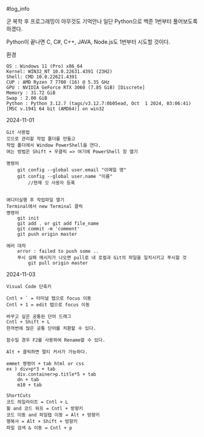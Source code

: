 #log_info

군 복학 후 프로그래밍이 아무것도 기억안나
일단 Python으로 백준 1번부터 풀어보도록 하겠다.

Python이 끝나면
C, C#, C++, JAVA, Node.js도 1번부터 시도할 것이다.

환경

    OS : Windows 11 (Pro) x86_64
    Kernel: WIN32_NT 10.0.22631.4391 (23H2)
    Shell: CMD 10.0.22621.4391
    CUP : AMD Ryzen 7 7700 (16) @ 5.35 GHz
    GPU : NVIDIA GeForce RTX 3060 (7.85 GiB) [Discrete]
    Memory : 31.72 GiB
    Swap : 2.00 GiB
    Python : Python 3.12.7 (tags/v3.12.7:0b05ead, Oct  1 2024, 03:06:41) [MSC v.1941 64 bit (AMD64)] on win32

2024-11-01

    Git 사용법
    깃으로 관리할 작업 폴더를 만들고
    작업 폴더에서 Window PowerShell을 연다.
    여는 방법은 Shift + 우클릭 => 여기에 PowerShell 창 열기
    
    명령어
        git config --global user.email "이메일 명"
        git config --global user.name "이름"
            //현재 깃 사용자 등록

        
    애디터실행 후 작업파일 열기
    Terminal에서 new Terminal 클릭
    명령어
        git init
        git add . or git add file_name
        git commit -m 'comment'
        git push origin master

    에러 대처
        error : failed to push some ..
        푸시 실패 메시지가 나오면 pull로 내 로컬과 Git의 파일을 일치시키고 푸시할 것
            git pull origin master

2024-11-03

    Visual Code 단축키

    Cntl + ` = 터미널 탭으로 focus 이동
    Cntl + 1 = edit 탭으로 focus 이동

    바꾸고 싶은 공통된 단어 드래그
    Cntl + Shift + L
    한꺼번에 많은 공통 단어를 치환할 수 있다.

    함수일 경우 F2를 사용하여 Rename할 수 있다.

    Alt + 클릭하면 멀티 커서가 가능하다.

    emmet 명령어 + tab html or css  
    ex ) div>p*3 + tab
        div.container>p.title*5 + tab
        dn + tab
        m10 + tab

    ShortCuts
    코드 하일라이트 = Cntl + L
    휠 and 코드 워프 = Cntl + 방향키
    코드 이동 and 파일탭 이동 = Alt + 방향키
    행복사 = Alt + Shift + 방향키
    파일 검색 & 이동 = Cntl + p
    





